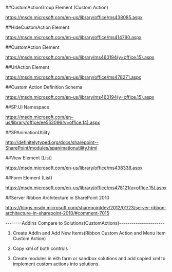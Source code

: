 ##CustomActionGroup Element (Custom Action)

https://msdn.microsoft.com/en-us/library/office/ms438085.aspx

##HideCustomAction Element

https://msdn.microsoft.com/en-us/library/office/ms414790.aspx

##CustomAction Element

https://msdn.microsoft.com/en-us/library/ms460194(v=office.15).aspx

##UrlAction Element

https://msdn.microsoft.com/en-us/library/office/ms478271.aspx

##Custom Action Definition Schema

https://msdn.microsoft.com/en-us/library/ms460194(v=office.15).aspx

##SP.UI Namespace

https://msdn.microsoft.com/en-us/library/office/ee552096(v=office.14).aspx

##SPAnimationUtility

http://definitelytyped.org/docs/sharepoint--SharePoint/modules/spanimationutility.html

##View Element (List)

https://msdn.microsoft.com/en-us/library/office/ms438338.aspx

##Form Element (List)

https://msdn.microsoft.com/en-us/library/office/ms478121(v=office.15).aspx

##Server Ribbon Architecture in SharePoint 2010

https://blogs.msdn.microsoft.com/sharepointdev/2012/01/23/server-ribbon-architecture-in-sharepoint-2010/#comment-7015

--------AddIns Compare to Solutions(CustomActions)----------------------

1. Create AddIn and Add New Items(Ribbon Custom Action and Menu Item Custom Action)

2. Copy xml of both controls

3. Create modules in eith farm or sandbox solutions and add copied xml to implement custom actions into solutions.






